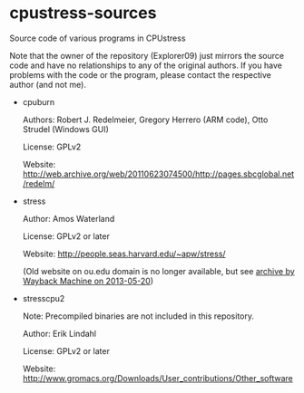 cpustress-sources
=================

Source code of various programs in CPUstress

Note that the owner of the repository (Explorer09) just mirrors the source code and have no relationships to any of the original authors. If you have problems with the code or the program, please contact the respective author (and not me).

* cpuburn

  Authors: Robert J. Redelmeier, Gregory Herrero (ARM code), Otto Strudel (Windows GUI)
  
  License: GPLv2

  Website: http://web.archive.org/web/20110623074500/http://pages.sbcglobal.net/redelm/

* stress

  Author: Amos Waterland
  
  License: GPLv2 or later
  
  Website: http://people.seas.harvard.edu/~apw/stress/

  (Old website on ou.edu domain is no longer available, but see [archive by Wayback Machine on 2013-05-20](http://web.archive.org/web/20130520190152/http://weather.ou.edu/~apw/projects/stress/))

* stresscpu2

  Note: Precompiled binaries are not included in this repository.

  Author: Erik Lindahl

  License: GPLv2 or later

  Website: http://www.gromacs.org/Downloads/User_contributions/Other_software

